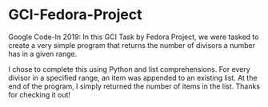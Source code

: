 # GCI-Fedora-Project

Google Code-In 2019:
In this GCI Task by Fedora Project, we were tasked to create a very simple program that returns the number of divisors a number has in a given range.

I chose to complete this using Python and list comprehensions. For every divisor in a specified range, an item was appended to an existing list. At the end of the program, I simply returned the number of items in the list. 
Thanks for checking it out!
